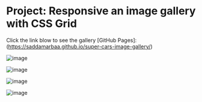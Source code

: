 # Project: Responsive an image gallery with CSS Grid 


Click the link blow to see the gallery [GitHub Pages]:  (https://saddamarbaa.github.io/super-cars-image-gallery/)

![image](https://user-images.githubusercontent.com/51326421/102688859-3f202e80-422c-11eb-81e2-1c9767cc0ce5.png)


![image](https://user-images.githubusercontent.com/51326421/102688674-cf5d7400-422a-11eb-918a-834490e2d7d1.png)

![image](https://user-images.githubusercontent.com/51326421/102672967-f41f0080-41c4-11eb-9a55-a0ea33911620.png)

![image](https://user-images.githubusercontent.com/51326421/102687626-f44de900-4222-11eb-9983-9436b9718c31.png)


